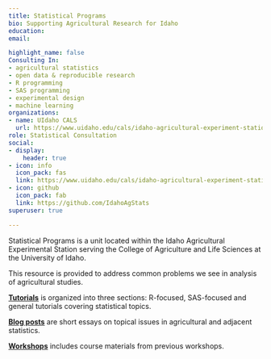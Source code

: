 ```yaml
---
title: Statistical Programs
bio: Supporting Agricultural Research for Idaho
education:
email:

highlight_name: false
Consulting In:
- agricultural statistics
- open data & reproducible research
- R programming
- SAS programming
- experimental design
- machine learning
organizations:
- name: UIdaho CALS
  url: https://www.uidaho.edu/cals/idaho-agricultural-experiment-station/statistical-programs
role: Statistical Consultation
social:
- display:
    header: true
- icon: info
  icon_pack: fas
  link: https://www.uidaho.edu/cals/idaho-agricultural-experiment-station/statistical-programs
- icon: github
  icon_pack: fab
  link: https://github.com/IdahoAgStats
superuser: true

---
```


Statistical Programs is a unit located within the Idaho Agricultural Experimental Station serving the College of Agriculture and Life Sciences at the University of Idaho.

This resource is provided to address common problems we see in analysis of agricultural studies.

**[Tutorials](../../tutorials)** is organized into three sections: R-focused, SAS-focused and general tutorials covering statistical topics. 

**[Blog posts](../../posts)** are short essays on topical issues in agricultural and adjacent statistics. 

**[Workshops](../../workshops)** includes course materials from previous workshops.  


